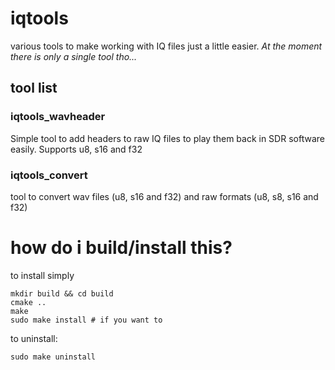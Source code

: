 # iqtools
various tools to make working with IQ files just a little easier. _At the moment there is only a single tool tho..._

## tool list

### iqtools_wavheader
Simple tool to add headers to raw IQ files to play them back in SDR software easily. Supports u8, s16 and f32

### iqtools_convert
tool to convert wav files (u8, s16 and f32) and raw formats (u8, s8, s16 and f32)

# how do i build/install this?

to install simply
```
mkdir build && cd build
cmake ..
make
sudo make install # if you want to
```

to uninstall:
```
sudo make uninstall
```
